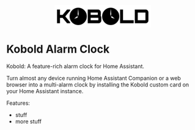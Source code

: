 <div align="center">
    <img src="./assets/kobold-logo.svg" alt="" width="50%" align="center" />
</div>

# Kobold Alarm Clock

Kobold: A feature-rich alarm clock for Home Assistant.

Turn almost any device running Home Assistant Companion or a web browser into a multi-alarm clock by installing the Kobold custom card on your Home Assistant instance.

Features:
- stuff
- more stuff
